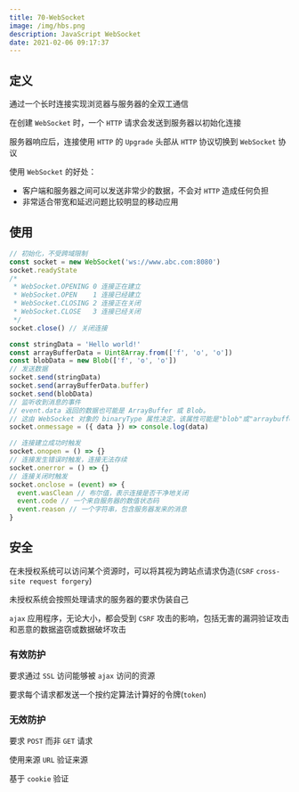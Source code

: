 ```yaml
---
title: 70-WebSocket
image: /img/hbs.png
description: JavaScript WebSocket
date: 2021-02-06 09:17:37
---
```



## 定义

通过一个长时连接实现浏览器与服务器的全双工通信

在创建 `WebSocket` 时，一个 `HTTP` 请求会发送到服务器以初始化连接

服务器响应后，连接使用 `HTTP` 的 `Upgrade` 头部从 `HTTP` 协议切换到 `WebSocket` 协议

使用 `WebSocket` 的好处：
  - 客户端和服务器之间可以发送非常少的数据，不会对 `HTTP` 造成任何负担
  - 非常适合带宽和延迟问题比较明显的移动应用

## 使用

```js
// 初始化，不受跨域限制
const socket = new WebSocket('ws://www.abc.com:8080')
socket.readyState
/*
 * WebSocket.OPENING 0 连接正在建立
 * WebSocket.OPEN    1 连接已经建立
 * WebSocket.CLOSING 2 连接正在关闭
 * WebSocket.CLOSE   3 连接已经关闭
 */
socket.close() // 关闭连接

const stringData = 'Hello world!'
const arrayBufferData = Uint8Array.from(['f', 'o', 'o'])
const blobData = new Blob(['f', 'o', 'o'])
// 发送数据
socket.send(stringData)
socket.send(arrayBufferData.buffer)
socket.send(blobData)
// 监听收到消息的事件
// event.data 返回的数据也可能是 ArrayBuffer 或 Blob。
// 这由 WebSocket 对象的 binaryType 属性决定，该属性可能是"blob"或"arraybuffer"
socket.onmessage = ({ data }) => console.log(data)

// 连接建立成功时触发
socket.onopen = () => {}
// 连接发生错误时触发，连接无法存续
socket.onerror = () => {}
// 连接关闭时触发
socket.onclose = (event) => {
  event.wasClean // 布尔值，表示连接是否干净地关闭
  event.code // 一个来自服务器的数值状态码
  event.reason // 一个字符串，包含服务器发来的消息
}
```

## 安全

在未授权系统可以访问某个资源时，可以将其视为跨站点请求伪造(`CSRF` `cross-site request forgery`)

未授权系统会按照处理请求的服务器的要求伪装自己

`ajax` 应用程序，无论大小，都会受到 `CSRF` 攻击的影响，包括无害的漏洞验证攻击和恶意的数据盗窃或数据破坏攻击

### 有效防护

要求通过 `SSL` 访问能够被 `ajax` 访问的资源

要求每个请求都发送一个按约定算法计算好的令牌(`token`)

### 无效防护

要求 `POST` 而非 `GET` 请求

使用来源 `URL` 验证来源

基于 `cookie` 验证